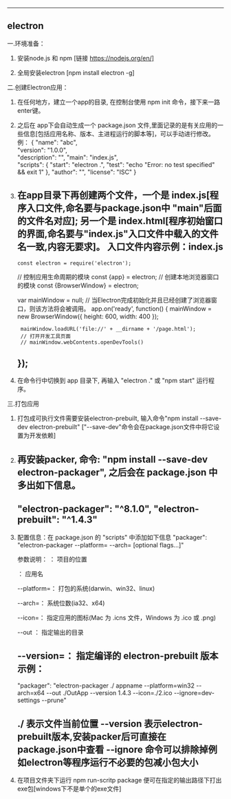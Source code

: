 ----------------
electron 
----------------

一.环境准备：
1. 安装node.js 和 npm [链接 https://nodejs.org/en/]

2. 全局安装electron [npm install electron -g]

二.创建Electron应用：
1. 在任何地方，建立一个app的目录, 在控制台使用 npm init 命令，接下来一路enter键。

2. 之后在 app下会自动生成一个 package.json 文件,里面记录的是有关应用的一些信息[包括应用名称、版本、主进程运行的脚本等]，可以手动进行修改。
    例：
    {
      "name": "abc",          
      "version": "1.0.0",    
      "description": "",
      "main": "index.js",   
      "scripts": {
          "start": "electron .",
        "test": "echo \"Error: no test specified\" && exit 1"
      },
      "author": "",
      "license": "ISC"
    }

3. 在app目录下再创建两个文件，一个是 index.js[程序入口文件,命名要与package.json中 "main"后面的文件名对应];
   另一个是 index.html[程序初始窗口的界面,命名要与"index.js"入口文件中载入的文件名一致,内容无要求]。
   入口文件内容示例：index.js   
   ---------------------------------------------------------------------
       const electron = require('electron');
    // 控制应用生命周期的模块
    const {app} = electron;
    // 创建本地浏览器窗口的模块
    const {BrowserWindow} = electron;

    var mainWindow = null;
    // 当Electron完成初始化并且已经创建了浏览器窗口，则该方法将会被调用。
    app.on('ready', function() {
        mainWindow = new BrowserWindow({
            height: 600,
            width: 400
        });

        mainWindow.loadURL('file://' + __dirname + '/page.html');
        // 打开开发工具页面
        // mainWindow.webContents.openDevTools()
    });
   ---------------------------------------------------------------------

4. 在命令行中切换到 app 目录下, 再输入 "electron ." 或 "npm start" 运行程序。

三.打包应用
1. 打包成可执行文件需要安装electron-prebuilt, 输入命令"npm install --save-dev electron-prebuilt" ["--save-dev"命令会在package.json文件中将它设置为开发依赖]

2. 再安装packer, 命令: "npm install --save-dev electron-packager", 之后会在 package.json 中多出如下信息。
   ---------------------------------
    "electron-packager": "^8.1.0",
    "electron-prebuilt": "^1.4.3"
   ---------------------------------

3. 配置信息：在 package.json 的 "scripts" 中添加如下信息
   "packager": "electron-packager <sourcedir> <appname> --platform=<platform> --arch=<arch> [optional flags...]"

   参数说明：
    <sourcedir>： 项目的位置

    <appname>： 应用名

    --platform=<platform>： 打包的系统(darwin、win32、linux)

    --arch=<arch>： 系统位数(ia32、x64)

    --icon=<icon>： 指定应用的图标(Mac 为 .icns 文件，Windows 为 .ico 或 .png)

    --out <out>： 指定输出的目录

    --version=<version>： 指定编译的 electron-prebuilt 版本
    示例：
    --------------------------------------------------------
    "packager": "electron-packager ./ appname --platform=win32 --arch=x64 --out ./OutApp --version 1.4.3 --icon=./2.ico --ignore=dev-settings --prune"

    ./ 表示文件当前位置
    --version 表示electron-prebuilt版本,安装packer后可直接在package.json中查看
    --ignore 命令可以排除掉例如electron等程序运行不必要的包减小包大小
    --------------------------------------------------------

5. 在项目文件夹下运行 npm run-scritp package 便可在指定的输出路径下打出exe包[windows下不是单个的exe文件]